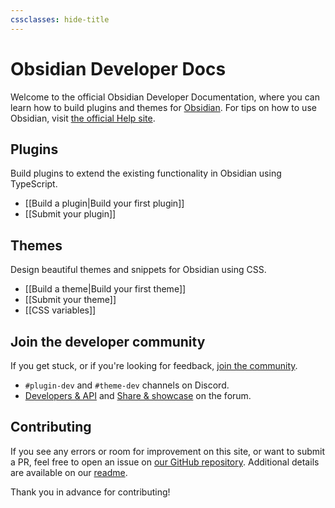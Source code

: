 ```yaml
---
cssclasses: hide-title
---
```

# Obsidian Developer Docs

Welcome to the official Obsidian Developer Documentation, where you can learn how to build plugins and themes for [Obsidian](https://obsidian.md/). For tips on how to use Obsidian, visit [the official Help site](https://help.obsidian.md/).

## Plugins

Build plugins to extend the existing functionality in Obsidian using TypeScript.

- [[Build a plugin|Build your first plugin]]
- [[Submit your plugin]]

## Themes

Design beautiful themes and snippets for Obsidian using CSS.

- [[Build a theme|Build your first theme]]
- [[Submit your theme]]
- [[CSS variables]]

## Join the developer community

If you get stuck, or if you're looking for feedback, [join the community](https://obsidian.md/community).

- `#plugin-dev` and `#theme-dev` channels on Discord.
- [Developers & API](https://forum.obsidian.md/c/developers-api/14) and [Share & showcase](https://forum.obsidian.md/c/share-showcase/9) on the forum.

## Contributing

If you see any errors or room for improvement on this site, or want to submit a PR, feel free to open an issue on [our GitHub repository](https://github.com/obsidianmd/obsidian-developer-docs).
Additional details are available on our [readme](https://github.com/obsidianmd/obsidian-developer-docs#readme).

Thank you in advance for contributing!
